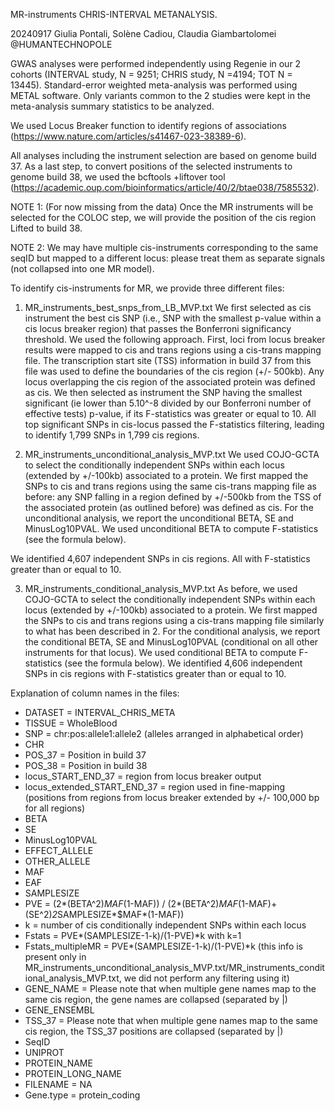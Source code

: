 MR-instruments CHRIS-INTERVAL METANALYSIS.

20240917 Giulia Pontali, Solène Cadiou, Claudia Giambartolomei @HUMANTECHNOPOLE

GWAS analyses were performed independently using Regenie in our 2 cohorts (INTERVAL study, N = 9251; CHRIS study, N =4194; TOT N = 13445).
Standard-error weighted meta-analysis was performed using METAL software.
Only variants common to the 2 studies were kept in the meta-analysis summary statistics to be analyzed.

We used Locus Breaker function to identify regions of associations (https://www.nature.com/articles/s41467-023-38389-6). 

All analyses including the instrument selection are based on genome build 37. As a last step, to convert positions of the selected instruments to genome build 38, we used the bcftools +liftover tool (https://academic.oup.com/bioinformatics/article/40/2/btae038/7585532).

NOTE 1: (For now missing from the data) Once the MR instruments will be selected for the COLOC step, we will provide the position of the cis region Lifted to build 38.

NOTE 2: We may have multiple cis-instruments corresponding to the same seqID but mapped to a different locus: please treat them as separate signals (not collapsed into one MR model).

To identify cis-instruments for MR, we provide three different files:


1. MR_instruments_best_snps_from_LB_MVP.txt
We first selected as cis instrument the best cis SNP (i.e., SNP with the smallest p-value within a cis locus breaker region) that passes the Bonferroni significancy threshold.
We used the following approach. First, loci from locus breaker results were mapped to cis and trans regions using a cis-trans mapping file. The transcription start site (TSS) information in build 37 from this file was used to define the boundaries of the cis region (+/- 500kb). Any locus overlapping the cis region of the associated protein was defined as cis. We then selected as instrument the SNP having the smallest significant (ie lower than 5.10^-8 divided by our Bonferroni number of effective tests) p-value, if its F-statistics was greater or equal to 10. All top significant SNPs in cis-locus passed the F-statistics filtering, leading to identify 1,799 SNPs in 1,799 cis regions. 

2. MR_instruments_unconditional_analysis_MVP.txt
We used COJO-GCTA to select the conditionally independent SNPs within each locus (extended by +/-100kb) associated to a protein.
We first mapped the SNPs to cis and trans regions using the same cis-trans mapping file as before: any SNP falling in a region defined by +/-500kb from the TSS of the associated protein (as outlined before) was defined as cis.
For the unconditional analysis, we report the unconditional BETA, SE and MinusLog10PVAL. We used unconditional BETA to compute F-statistics (see the formula below).

We identified 4,607 independent SNPs in cis regions. All with F-statistics greater than or equal to 10.

3. MR_instruments_conditional_analysis_MVP.txt
As before, we used COJO-GCTA to select the conditionally independent SNPs within each locus (extended by +/-100kb) associated to a protein.
We first mapped the SNPs to cis and trans regions using a cis-trans mapping file similarly to what has been described in 2.
For the conditional analysis, we report the conditional BETA, SE and MinusLog10PVAL (conditional on all other instruments for that locus). We used conditional BETA to compute F-statistics (see the formula below).
We identified 4,606 independent SNPs in cis regions with F-statistics greater than or equal to 10.

Explanation of column names in the files:

* DATASET = INTERVAL_CHRIS_META
* TISSUE = WholeBlood
* SNP = chr:pos:allele1:allele2 (alleles arranged in alphabetical order)
* CHR
* POS_37 = Position in build 37
* POS_38 = Position in build 38
* locus_START_END_37 = region from locus breaker output
* locus_extended_START_END_37 = region used in fine-mapping (positions from regions from locus breaker extended by +/- 100,000 bp for all regions)
* BETA
* SE
* MinusLog10PVAL
* EFFECT_ALLELE
* OTHER_ALLELE
* MAF
* EAF
* SAMPLESIZE
* PVE = (2*(BETA^2)*MAF*(1-MAF)) / (2*(BETA^2)*MAF*(1-MAF)+(SE^2)*2*SAMPLESIZE*$MAF*(1-MAF))
* k = number of cis conditionally independent SNPs within each locus
* Fstats = PVE*(SAMPLESIZE-1-k)/(1-PVE)*k with k=1
* Fstats_multipleMR = PVE*(SAMPLESIZE-1-k)/(1-PVE)*k (this info is present only in MR_instruments_unconditional_analysis_MVP.txt/MR_instruments_conditional_analysis_MVP.txt, we did not perform any filtering using it)
* GENE_NAME = Please note that when multiple gene names map to the same cis region, the gene names are collapsed (separated by |)
* GENE_ENSEMBL
* TSS_37 = Please note that when multiple gene names map to the same cis region, the TSS_37 positions are collapsed (separated by |)
* SeqID
* UNIPROT
* PROTEIN_NAME
* PROTEIN_LONG_NAME
* FILENAME = NA
* Gene.type = protein_coding
